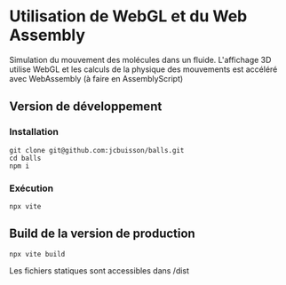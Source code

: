 # Utilisation de WebGL et du Web Assembly

Simulation du mouvement des molécules dans un fluide. L'affichage 3D utilise WebGL et les calculs de la physique des mouvements
est accéléré avec WebAssembly (à faire en AssemblyScript)


## Version de développement

### Installation

```
git clone git@github.com:jcbuisson/balls.git
cd balls
npm i
```

### Exécution

```
npx vite
```

## Build de la version de production

```
npx vite build
```

Les fichiers statiques sont accessibles dans /dist
